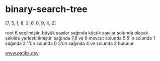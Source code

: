 # binary-search-tree

[7, 5, 1, 8, 3, 6, 0, 9, 4, 2]

root 6 seçilmiştir, büyük sayılar sağında küçük sayılar solunda olacak şekilde yerleştirilmiştir.
sağında 7,8 ve 9 mevcut
solunda 5
5'in solunda 1 sağında 3
1'ün solunda 0 
3'ün sağında 4 ve solunda 2 bulunur

www.patika.dev
